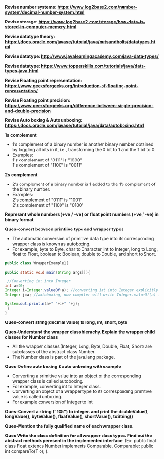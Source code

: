 **Revise number systems: https://www.log2base2.com/number-system/decimal-number-system.html**

**Revise storage: https://www.log2base2.com/storage/how-data-is-stored-in-computer-memory.html**

**Revise datatype theory: https://docs.oracle.com/javase/tutorial/java/nutsandbolts/datatypes.html**

**Revise datatype: http://www.javalearningacademy.com/java-data-types/**

**Revise datatype: https://www.topperskills.com/tutorials/java/data-types-java.html**

**Revise Floating point representation: https://www.geeksforgeeks.org/introduction-of-floating-point-representation/**

**Revise Floating point precision: https://www.geeksforgeeks.org/difference-between-single-precision-and-double-precision**

**Revise Auto boxing & Auto unboxing: https://docs.oracle.com/javase/tutorial/java/data/autoboxing.html**

**1s complement**
* 1’s complement of a binary number is another binary number obtained by toggling all bits in it, i.e., transforming the 0 bit to 1 and the 1 bit to 0.
* Examples:  
  1's complement of "0111" is "1000"  
  1's complement of "1100" is  "0011" 

**2s complement**
* 2’s complement of a binary number is 1 added to the 1’s complement of the binary number.
* Examples:  
  2's complement of "0111" is  "1001"  
  2's complement of "1100" is  "0100" 


**Represent whole numbers (+ve / -ve ) or float point numbers (+ve / -ve) in binary format**

**Ques-convert between primtiive type and wrapper types**
* The automatic conversion of primitive data type into its corresponding wrapper class is known as autoboxing.
* For example, byte to Byte, char to Character, int to Integer, long to Long, float to Float, boolean to Boolean, double to Double, and short to Short.
```java
public class WrapperExample1{ 
 
public static void main(String args[]){  

 //Converting int into Integer  
int a=20;  
Integer i=Integer.valueOf(a); //converting int into Integer explicitly  
Integer j=a; //autoboxing, now compiler will write Integer.valueOf(a) internally  
  
System.out.println(a+" "+i+" "+j);  
 }
}  
```
**Ques-convert string(decimal value) to long, int, short, byte**

**Ques-Understand the wrapper class hierachy. Explain the wrapper child classes for Number class**
* All the wrapper classes (Integer, Long, Byte, Double, Float, Short) are subclasses of the abstract class Number.
* The Number class is part of the java.lang package.


**Ques-Define auto boxing & auto unboxing with example**
* Converting a primitive value into an object of the corresponding wrapper class is called autoboxing. 
* For example, converting int to Integer class.
* Converting an object of a wrapper type to its corresponding primitive value is called unboxing.
* For example conversion of Integer to int

**Ques-Convert a string ("105") to integer. and print the doubleValue(), longValue(), byteValue(), floatValue(), shortValue(), toString()**

**Ques-Mention the fully qualified name of each wrapper class.**

**Ques Write the class definition for all wrapper class types.  Find  out the abstract methods peresent in the implemented interface.**
(Ex: public final class Float extends Number implements Comparable<Float>, Comparable: public int compareTo(T o); ).

